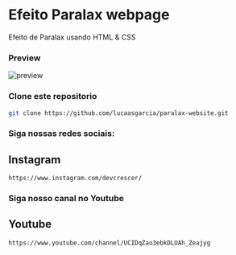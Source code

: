 # Efeito Paralax webpage

Efeito de Paralax usando HTML & CSS

### Preview
![preview](/src/Images/preview.gif "Imagem de Preview")


### Clone este repositorio

```bash
git clone https://github.com/lucaasgarcia/paralax-website.git
```


### Siga nossas redes sociais:

## Instagram
```
https://www.instagram.com/devcrescer/
```

### Siga nosso canal no Youtube

## Youtube
```
https://www.youtube.com/channel/UCIDqZao3ebkDLUAh_Zeajyg
```